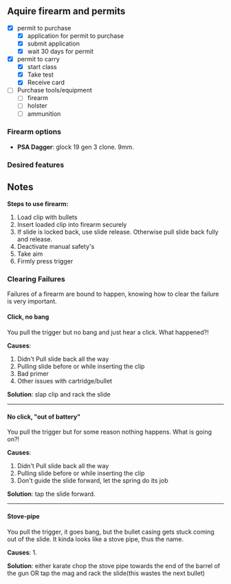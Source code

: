 
## Aquire firearm and permits
- [x] permit to purchase
	- [x] application for permit to purchase
	- [x] submit application
	- [x] wait 30 days for permit 
- [x] permit to carry
	- [x] start class
	- [x] Take test
	- [x] Receive card
- [ ] Purchase tools/equipment
	- [ ] firearm
	- [ ] holster
	- [ ] ammunition

### Firearm options
- **PSA Dagger**: glock 19 gen 3 clone. 9mm.

### Desired features


## Notes

**Steps to use firearm:**
1. Load clip with bullets
2. Insert loaded clip into firearm securely
3. If slide is locked back, use slide release. Otherwise pull slide back fully and release.
4. Deactivate manual safety's 
5. Take aim
6. Firmly press trigger

### Clearing Failures
Failures of a firearm are bound to happen, knowing how to clear the failure is very important.

#### Click, no bang
You pull the trigger but no bang and just hear a click. What happened?!

**Causes**:
1. Didn't Pull slide back all the way
2. Pulling slide before or while inserting the clip
3. Bad primer
4. Other issues with cartridge/bullet

**Solution**: slap clip and rack the slide

---

#### No click, "out of battery"
You pull the trigger but for some reason nothing happens. What is going on?!

**Causes**:
1. Didn't Pull slide back all the way
2. Pulling slide before or while inserting the clip
3. Don't guide the slide forward, let the spring do its job

**Solution**: tap the slide forward.

---

#### Stove-pipe
You pull the trigger, it goes bang, but the bullet casing gets stuck coming out of the slide. It kinda looks like a stove pipe, thus the name.

**Causes**:
1. 

**Solution**: either karate chop the stove pipe towards the end of the barrel of the gun OR tap the mag and rack the slide(this wastes the next bullet)